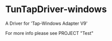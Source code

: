 # TunTapDriver-windows
A Driver for 'Tap-Windows Adapter V9'

For more info please see PROJECT "Test"
